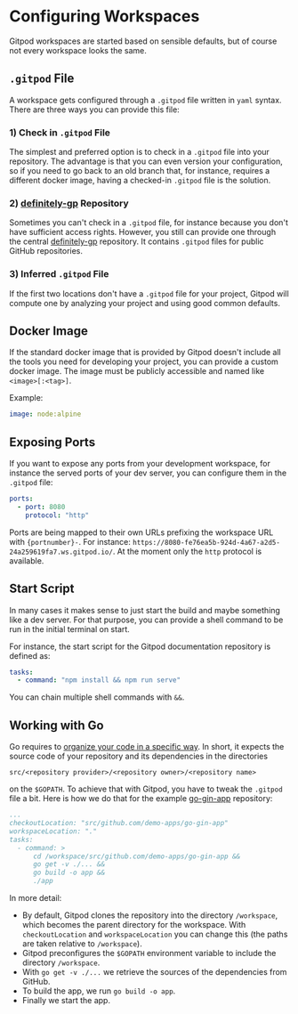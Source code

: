 # Configuring Workspaces

Gitpod workspaces are started based on sensible defaults, but of course not every workspace looks
the same.

## `.gitpod` File

A workspace gets configured through a `.gitpod` file written in `yaml` syntax. There are three ways
you can provide this file:

### 1) Check in `.gitpod` File

The simplest and preferred option is to check in a `.gitpod` file into your repository. The
advantage is that you can even version your configuration, so if you need to go back to an old
branch that, for instance, requires a different docker image, having a checked-in `.gitpod` file is
the solution.

### 2) [definitely-gp](https://github.com/gitpod-io/definitely-gp) Repository

Sometimes you can't check in a `.gitpod` file, for instance because you don't have sufficient
access rights. However, you still can provide one through the central
[definitely-gp](https://github.com/gitpod-io/definitely-gp) repository. It contains `.gitpod` files
for public GitHub repositories.

### 3) Inferred `.gitpod` File

If the first two locations don't have a `.gitpod` file for your project, Gitpod will compute one by
analyzing your project and using good common defaults.

## Docker Image

If the standard docker image that is provided by Gitpod doesn't include all the tools you need for
developing your project, you can provide a custom docker image. The image must be publicly
accessible and named like `<image>[:<tag>]`.

Example:
```yaml
image: node:alpine
```

## Exposing Ports

If you want to expose any ports from your development workspace, for instance the served ports of
your dev server, you can configure them in the `.gitpod` file:
```yaml
ports:
  - port: 8080
    protocol: "http"
```
Ports are being mapped to their own URLs prefixing the workspace URL with `{portnumber}-`. For
instance: `https://8080-fe76ea5b-924d-4a67-a2d5-24a259619fa7.ws.gitpod.io/`. At the moment only the
`http` protocol is available.

## Start Script

In many cases it makes sense to just start the build and maybe something like a dev server. For
that purpose, you can provide a shell command to be run in the initial terminal on start.

For instance, the start script for the Gitpod documentation repository is defined as:
```yaml
tasks:
  - command: "npm install && npm run serve"
```

You can chain multiple shell commands with `&&`.

## Working with Go

Go requires to [organize your code in a specific
way](https://golang.org/doc/code.html#Organization).
In short, it expects the source code of your repository and its dependencies in the directories
```
src/<repository provider>/<repository owner>/<repository name>
```
on the `$GOPATH`. To achieve that with Gitpod, you have to tweak the `.gitpod` file a bit. Here is
how we do that for the example
[go-gin-app](https://github.com/gitpod-io/definitely-gp/blob/master/go-gin-app/.gitpod) repository:
```yaml
...
checkoutLocation: "src/github.com/demo-apps/go-gin-app"
workspaceLocation: "."
tasks:
  - command: >
      cd /workspace/src/github.com/demo-apps/go-gin-app &&
      go get -v ./... &&
      go build -o app &&
      ./app
```

In more detail:
  * By default, Gitpod clones the repository into the directory `/workspace`, which becomes the
    parent directory for the workspace. With `checkoutLocation` and `workspaceLocation` you can
    change this (the paths are taken relative to `/workspace`).
  * Gitpod preconfigures the `$GOPATH` environment variable to include the directory `/workspace`.
  * With `go get -v ./...` we retrieve the sources of the dependencies from GitHub.
  * To build the app, we run `go build -o app`.
  * Finally we start the app.
